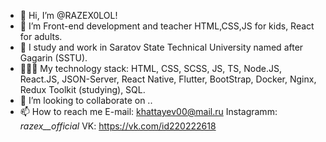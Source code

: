 - 👋 Hi, I’m @RAZEX0LOL!
- 👀 I’m Front-end development and teacher HTML,CSS,JS for kids, React for adults.
- 🌱 I study and work in Saratov State Technical University named after Gagarin (SSTU).
- 👨🏻‍💻 My technology stack: HTML, CSS, SCSS, JS, TS, Node.JS, React.JS, JSON-Server, React Native, Flutter, BootStrap, Docker, Nginx, Redux Toolkit (studying), SQL.
- 💞️ I’m looking to collaborate on ..
- 📫 How to reach me 
E-mail: khattayev00@mail.ru
Instagramm: _razex__official_
VK: https://vk.com/id220222618
<!---
RAZEX0LOL/RAZEX0LOL is a ✨ special ✨ repository because its `README.md` (this file) appears on your GitHub profile.
You can click the Preview link to take a look at your changes.
--->
